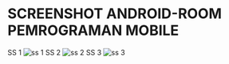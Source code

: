# SCREENSHOT ANDROID-ROOM PEMROGRAMAN MOBILE

SS 1
![ss 1](https://user-images.githubusercontent.com/74538482/197448731-dcc72895-abe4-4a20-93a7-1d4376e43c10.jpeg)
SS 2
![ss 2](https://user-images.githubusercontent.com/74538482/197448748-d35c432c-d729-4275-a4e6-5561246d8da4.jpeg)
SS 3
![ss 3](https://user-images.githubusercontent.com/74538482/197448772-f82a9f60-2549-4668-8f53-9a4ad2b53bec.jpeg)

